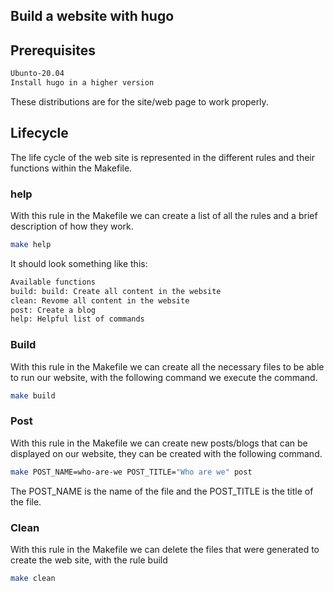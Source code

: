 ## Build a website with hugo

## Prerequisites

```bash
Ubunto-20.04
Install hugo in a higher version
```

These distributions are for the site/web page to work properly.

## Lifecycle

The life cycle of the web site is represented in the different rules and their
functions within the Makefile.

### help

With this rule in the Makefile we can create a list of all the rules and a brief
description of how they work.

```bash
make help
```

It should look something like this:

```bash
Available functions
build: build: Create all content in the website
clean: Revome all content in the website
post: Create a blog
help: Helpful list of commands
```

### Build

With this rule in the Makefile we can create all the necessary files to be
able to run our website, with the following command we execute the command.

```bash
make build
```

### Post

With this rule in the Makefile we can create new posts/blogs that can be
displayed on our website, they can be created with the following command.

```bash
make POST_NAME=who-are-we POST_TITLE="Who are we" post
```

The POST_NAME is the name of the file and the POST_TITLE is the title of
the file.

### Clean

With this rule in the Makefile we can delete the files that were generated
to create the web site, with the rule build

```bash
make clean
```
